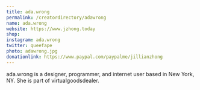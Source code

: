 ```yaml
---
title: ada.wrong
permalink: /creatordirectory/adawrong
name: ada.wrong
website: https://www.jzhong.today
shop:
instagram: ada.wrong
twitter: queefape
photo: adawrong.jpg
donationlink: https://www.paypal.com/paypalme/jillianzhong
---
```

ada.wrong is a designer, programmer, and internet user based in New York, NY. She is part of virtualgoodsdealer.